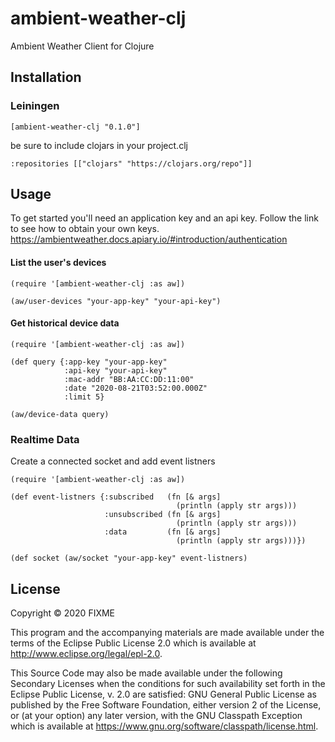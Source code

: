 # ambient-weather-clj

Ambient Weather Client for Clojure

## Installation

### Leiningen

```
[ambient-weather-clj "0.1.0"]
```

be sure to include clojars in your project.clj

```
:repositories [["clojars" "https://clojars.org/repo"]]
```

## Usage

To get started you'll need an application key 
and an api key. Follow the link to see how to 
obtain your own keys. https://ambientweather.docs.apiary.io/#introduction/authentication

#### List the user's devices

<pre><code>(require '[ambient-weather-clj :as aw])

(aw/user-devices "your-app-key" "your-api-key")
</code></pre>

#### Get historical device data

<pre><code>(require '[ambient-weather-clj :as aw])

(def query {:app-key "your-app-key"
            :api-key "your-api-key"
            :mac-addr "BB:AA:CC:DD:11:00"
            :date "2020-08-21T03:52:00.000Z"
            :limit 5}

(aw/device-data query)
</code></pre>

### Realtime Data

Create a connected socket and add event listners

<pre><code>(require '[ambient-weather-clj :as aw])

(def event-listners {:subscribed   (fn [& args]
                                     (println (apply str args)))
                     :unsubscribed (fn [& args]
                                     (println (apply str args)))
                     :data         (fn [& args]
                                     (println (apply str args)))})

(def socket (aw/socket "your-app-key" event-listners)
</code></pre>

## License

Copyright © 2020 FIXME

This program and the accompanying materials are made available under the
terms of the Eclipse Public License 2.0 which is available at
http://www.eclipse.org/legal/epl-2.0.

This Source Code may also be made available under the following Secondary
Licenses when the conditions for such availability set forth in the Eclipse
Public License, v. 2.0 are satisfied: GNU General Public License as published by
the Free Software Foundation, either version 2 of the License, or (at your
option) any later version, with the GNU Classpath Exception which is available
at https://www.gnu.org/software/classpath/license.html.
